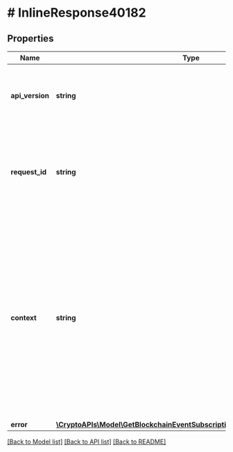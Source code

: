 # # InlineResponse40182

## Properties

Name | Type | Description | Notes
------------ | ------------- | ------------- | -------------
**api_version** | **string** | Specifies the version of the API that incorporates this endpoint. |
**request_id** | **string** | Defines the ID of the request. The &#x60;requestId&#x60; is generated by Crypto APIs and it&#39;s unique for every request. |
**context** | **string** | In batch situations the user can use the context to correlate responses with requests. This property is present regardless of whether the response was successful or returned as an error. &#x60;context&#x60; is specified by the user. | [optional]
**error** | [**\CryptoAPIs\Model\GetBlockchainEventSubscriptionDetailsByReferenceIDE401**](GetBlockchainEventSubscriptionDetailsByReferenceIDE401.md) |  |

[[Back to Model list]](../../README.md#models) [[Back to API list]](../../README.md#endpoints) [[Back to README]](../../README.md)
